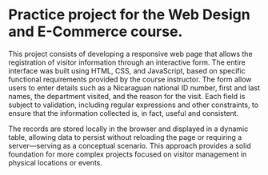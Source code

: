 # Practice project for the Web Design and E-Commerce course.

This project consists of developing a responsive web page that allows the registration of visitor information through an interactive form. The entire interface was built using HTML, CSS, and JavaScript, based on specific functional requirements provided by the course instructor. The form allow users to enter details such as a Nicaraguan national ID number, first and last names, the department visited, and the reason for the visit. Each field is subject to validation, including regular expressions and other constraints, to ensure that the information collected is, in fact, useful and consistent.

The records are stored locally in the browser and displayed in a dynamic table, allowing data to persist without reloading the page or requiring a server—serving as a conceptual scenario. This approach provides a solid foundation for more complex projects focused on visitor management in physical locations or events.
